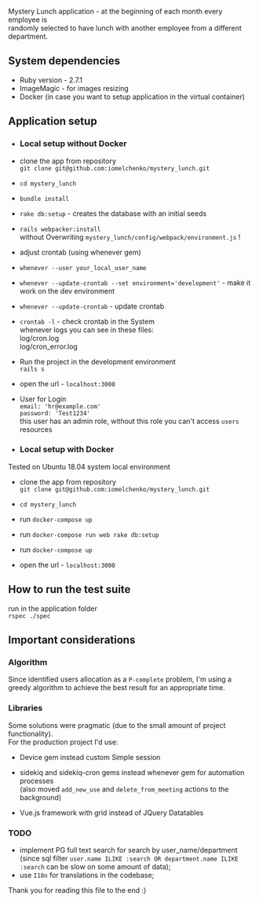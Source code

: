 Mystery Lunch application - at the beginning of each month every employee is  
randomly selected to have lunch with another employee from a different department.

## System dependencies
* Ruby version - 2.7.1
* ImageMagic - for images resizing
* Docker (in case you want to setup application in the virtual container)

## Application setup
* ### Local setup without Docker
* clone the app from repository  
`git clone git@github.com:iomelchenko/mystery_lunch.git`
* `cd mystery_lunch`
* `bundle install`
* `rake db:setup` - creates the database with an initial seeds
* `rails webpacker:install`  
  without Overwriting `mystery_lunch/config/webpack/environment.js` !
* adjust crontab (using whenever gem)
* `whenever --user your_local_user_name`
* `whenever --update-crontab --set environment='development'` - make it work on the dev environment
* `whenever --update-crontab` - update crontab
* `crontab -l` - check crontab in the System  
whenever logs you can see in these files:  
log/cron.log  
log/cron_error.log  
* Run the project in the development environment  
`rails s`
* open the url - `localhost:3000`

* User for Login  
`email: 'hr@example.com'`  
`password: 'Test1234'`  
this user has an admin role, without this role you can't access `users` resources  

* ### Local setup with Docker  
Tested on Ubuntu 18.04 system local environment  
* clone the app from repository  
  `git clone git@github.com:iomelchenko/mystery_lunch.git`
* `cd mystery_lunch`
* run `docker-compose up`
* run `docker-compose run web rake db:setup`
* run `docker-compose up`

* open the url - `localhost:3000`

##  How to run the test suite  
run in the application folder  
`rspec ./spec`

##  Important considerations

### Algorithm
Since identified users allocation as a `P-complete` problem, I'm using a greedy algorithm to achieve the best result for an appropriate time.
### Libraries
Some solutions were pragmatic (due to the small amount of project functionality).  
For the production project I'd use:  
* Device gem instead custom Simple session
* sidekiq and sidekiq-cron gems instead whenever gem for automation processes  
(also moved `add_new_use` and `delete_from_meeting` actions to the background)

* Vue.js framework with grid instead of JQuery Datatables

### TODO
* implement PG full text search for search by user_name/department  
(since sql filter `user.name ILIKE :search OR department.name ILIKE :search` can be slow on some amount of data);
* use `I18n` for translations in the codebase;

Thank you for reading this file to the end :)
